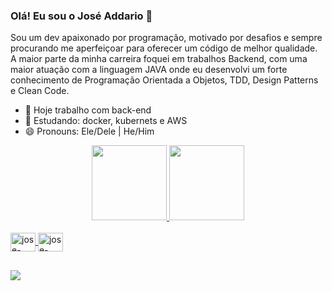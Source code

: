 ### Olá! Eu sou o José Addario 👋

Sou um dev apaixonado por programação, motivado por desafios e sempre procurando me aperfeiçoar para oferecer um código de melhor qualidade. A maior parte da minha carreira foquei em trabalhos Backend, com uma maior atuação com a linguagem JAVA onde eu desenvolvi um forte conhecimento de Programação Orientada a Objetos, TDD, Design Patterns e Clean Code.

- 🔭 Hoje trabalho com back-end
- 🌱 Estudando: docker, kubernets e AWS
- 😄 Pronouns: Ele/Dele | He/Him

<div align="center">
  <a href="https://github.com/jaddario">
  <img height="120em" src="https://github-readme-stats.vercel.app/api?username=jaddario&show_icons=true&theme=dark&include_all_commits=true&count_private=true"/>
  <img height="120em" src="https://github-readme-stats.vercel.app/api/top-langs/?username=jaddario&layout=compact&langs_count=7&theme=dark"/>
</div>
  
<div style="display: inline_block"><br>
  <img align="center" alt="jose-java" height="30" width="40" src="https://cdn.jsdelivr.net/gh/devicons/devicon/icons/java/java-original.svg" />
  <img align="center" alt="jose-spring" height="30" width="40" src="https://cdn.jsdelivr.net/gh/devicons/devicon/icons/spring/spring-original-wordmark.svg"  />
</div>

##

<div>
    <a href="https://www.linkedin.com/in/joseaddario/" target="_blank"><img src="https://img.shields.io/badge/LinkedIn-0077B5?style=for-the-badge&logo=linkedin&logoColor=white" target="_blank"></a>
</div>
